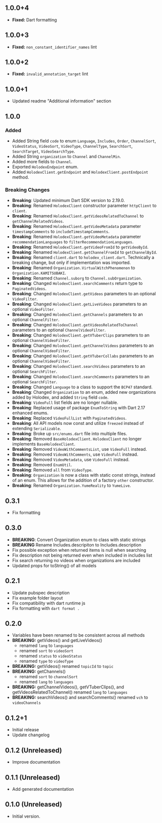 <!-- markdownlint-disable MD041 -->

## 1.0.0+4

- **Fixed:** Dart formatting

## 1.0.0+3

- **Fixed:** `non_constant_identifier_names` lint

## 1.0.0+2

- **Fixed:** `invalid_annotation_target` lint

## 1.0.0+1

- Updated readme "Additional information" section

## 1.0.0

### Added

- Added String field `code` to enum `Language`, `Includes`, `Order`, `ChannelSort`, `VideoStatus`, `VideoSort`, `VideoType`,
`ChannelType`, `SearchSort`, `SearchTarget`, `VideoSearchType`.
- Added String `organization` to `Channel` and `ChannelMin`.
- Added more fields to `Channel`.
- Exported `HolodexEndpoint` enum.
- Added `HolodexClient.getEndpoint` and `HolodexClient.postEndpoint` method.

### Breaking Changes

- **Breaking**: Updated minimum Dart SDK version to 2.19.0.
- **Breaking**: Renamed `HolodexClient` constructor parameter `httpClient` to `client`.
- **Breaking**: Renamed `HolodexClient.getVideosRelatedToChannel` to `getChannelRelatedVideos`.
- **Breaking**: Renamed `HolodexClient.getVideoMetadata` parameter `timestampComments` to `includeTimestampComments`.
- **Breaking**: Renamed `HolodexClient.getVideoMetadata` parameter `recommendationLanguages` to `filterRecommendationLanguages`.
- **Breaking**: Renamed `HolodexClient.getVideoFromId` to `getVideoById`.
- **Breaking**: Renamed `HolodexClient.getChannelFromId` to `getChannelById`.
- **Breaking**: Renamed `client.dart` to `holodex_client.dart`. Technically a breaking change, but only if
implementation was imported.
- **Breaking**: Renamed `Organization.VirtualWitchPhenomenon` to `Organization.KAMITSUBAKI`.
- **Breaking**: Renamed `Channel.suborg` to `Channel.subOrganization`.
- **Breaking**: Changed `HolodexClient.searchComments` return type to `PaginatedVideos`.
- **Breaking**: Changed `HolodexClient.getVideos` parameters to an optional `VideoFilter`.
- **Breaking**: Changed `HolodexClient.getLiveVideos` parameters to an optional `VideoFilter`.
- **Breaking**: Changed `HolodexClient.getChannels` parameters to an optional `ChannelFilter`.
- **Breaking**: Changed `HolodexClient.getVideosRelatedToChannel` parameters to an optional `ChannelVideoFilter`.
- **Breaking**: Changed `HolodexClient.getVTuberClips` parameters to an optional `ChannelVideoFilter`.
- **Breaking**: Changed `HolodexClient.getChannelVideos` parameters to an optional `ChannelVideoFilter`.
- **Breaking**: Changed `HolodexClient.getVTuberCollabs` parameters to an optional `ChannelVideoFilter`.
- **Breaking**: Changed `HolodexClient.searchVideos` parameters to an optional `SearchFilter`.
- **Breaking**: Changed `HolodexClient.searchComments` parameters to an optional `SearchFilter`.
- **Breaking**: Changed `Language` to a class to support the `BCP47` standard.
- **Breaking**: Changed `Organization` to an enum, added new organizations added by Holodex,
and added `String` field `code`.
- **Breaking**: `VideoFull` list fields are no longer nullable.
- **Breaking**: Replaced usage of package `EnumToString` with Dart 2.17 enhanced enums.
- **Breaking**: Replaced `VideoFullList` with `PaginatedVideos`.
- **Breaking**: All API models now const and utilize `freezed` instead of extending `Serializable`.
- **Breaking**: Broke up `src/enums.dart` file into multiple files.
- **Breaking**: Removed `BaseHolodexClient`. `HolodexClient` no longer implements `BaseHolodexClient`.
- **Breaking**: Removed `VideoWithCommentsList`, use `VideoFull` instead.
- **Breaking**: Removed `VideoWithComments`, use `VideoFull` instead.
- **Breaking**: Removed `VideoMetadata`, use `VideoFull` instead.
- **Breaking**: Removed `EnumUtil`.
- **Breaking**: Removed `all` from `VideoType`.
- **Breaking**: `Organization` is now a class with static const strings, instead of an enum. This
    allows for the addition of a factory `other` constructor.
- **Breaking**: Renamed `Organization.YumeReality` to `YumeLive`.

## 0.3.1

- Fix formatting

## 0.3.0

- **BREAKING**: Convert Organization enum to class with static strings
- **BREAKING** Rename Includes.descripiton to Includes.description
- Fix possible exception when returned items is null when searching
- Fix description not being returned even when included in includes list
- Fix search returning no videos when organizations are included
- Updated props for toString() of all models

## 0.2.1

- Update pubspec description
- Fix example folder layout
- Fix compatibility with dart runtime js
- Fix formatting with `dart format .`

## 0.2.0

- Variables have been renamed to be consistent across all methods
- **BREAKING:** getVideos() and getLiveVideos()
  - renamed `lang` to `languages`
  - renamed `sort` to `videoSort`
  - renamed `status` to `videoStatus`
  - renamed `type` to `videoType`
- **BREAKING:** getVideos() renamed `topicId` to `topic`
- **BREAKING:** getChannels()
  - renamed `sort` to `channelSort`
  - renamed `lang` to `languages`
- **BREAKING:** getChannelVideos(), getVTuberClips(), and getVideosRelatedToChannel() renamed `lang` to `languages`
- **BREAKING:** searchVideos() and searchComments() renamed `vch` to `videoChannels`

## 0.1.2+1

- Initial release
- Update changelog

## 0.1.2 (Unreleased)

- Improve documentation

## 0.1.1 (Unreleased)

- Add generated documentation

## 0.1.0 (Unreleased)

- Initial version.
